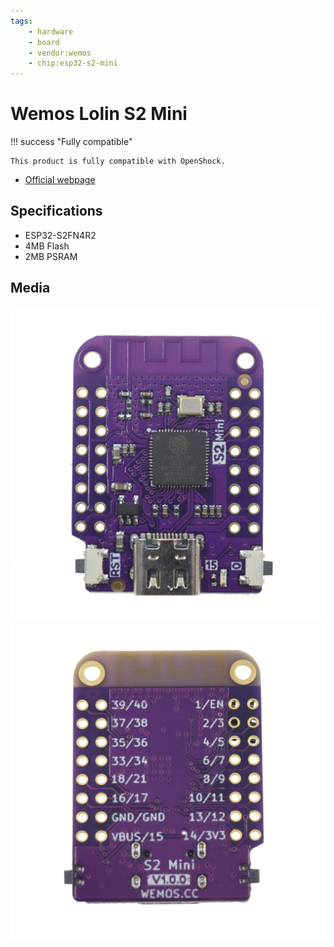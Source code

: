 ```yaml
---
tags:
    - hardware
    - board
    - vendor:wemos
    - chip:esp32-s2-mini
---
```


# Wemos Lolin S2 Mini

!!! success "Fully compatible"

    This product is fully compatible with OpenShock.

- [Official webpage](https://www.wemos.cc/en/latest/s2/s2_mini.html)

## Specifications

- ESP32-S2FN4R2
- 4MB Flash
- 2MB PSRAM

## Media

![Wemos S2 Mini - Front](../../../static/boards/wemos-s2-mini/front.jpg)
![Wemos S2 Mini - Back](../../../static/boards/wemos-s2-mini/back.jpg)
